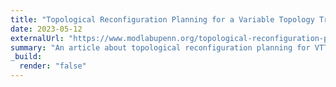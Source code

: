 ```yaml
---
title: "Topological Reconfiguration Planning for a Variable Topology Truss"
date: 2023-05-12
externalUrl: "https://www.modlabupenn.org/topological-reconfiguration-planning-for-a-variable-topology-truss/"
summary: "An article about topological reconfiguration planning for VTT."
_build:
  render: "false"
---
```

